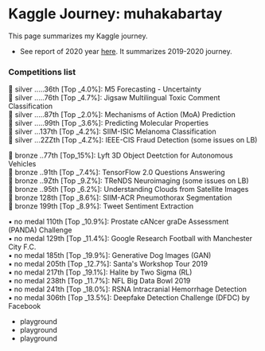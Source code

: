 # Kaggle Journey: muhakabartay
This page summarizes my Kaggle journey.

* See report of 2020 year [here](https://github.com/kabartay/kaggle-journey-muhakabartay/blob/main/report_2020.md). It summarizes 2019-2020 journey.  

### Competitions list

🔹 silver .....36th [Top _4.0%]: M5 Forecasting - Uncertainty  
🔹 silver .....76th [Top _4.7%]: Jigsaw Multilingual Toxic Comment Classification  
🔹 silver .....87th [Top _2.0%]: Mechanisms of Action (MoA) Prediction  
🔹 silver .....99th [Top _3.6%]: Predicting Molecular Properties  
🔹 silver ...137th [Top _4.2%]: SIIM-ISIC Melanoma Classification  
🔹 silver ...2ZZth [Top _4.Z%]: IEEE-CIS Fraud Detection (some issues on LB)  

🔸 bronze ..77th [Top_15%]: Lyft 3D Object Deetction for Autonomous Vehicles  
🔸 bronze ..91th [Top _7.4%]: TensorFlow 2.0 Questions Answering  
🔸 bronze ..9Zth [Top _9.Z%]: TReNDS Neuroimaging (some issues on LB)  
🔸 bronze ..95th [Top _6.2%]: Understanding Clouds from Satellite Images  
🔸 bronze 128th [Top _8.6%]: SIIM-ACR Pneumothorax Segmentation  
🔸 bronze 199th [Top _8.9%]: Tweet Sentiment Extraction  

▪️ no medal 110th [Top _10.9%]: Prostate cANcer graDe Assessment (PANDA) Challenge  
▪️ no medal 129th [Top _11.4%]: Google Research Football with Manchester City F.C.  
▪️ no medal 185th [Top _19.9%]: Generative Dog Images (GAN)  
▪️ no medal 205th [Top _12.7%]: Santa's Workshop Tour 2019  
▪️ no medal 217th [Top _19.1%]: Halite by Two Sigma (RL)  
▪️ no medal 238th [Top _11.7%]: NFL Big Data Bowl 2019  
▪️ no medal 241th [Top _18.0%]: RSNA Intracranial Hemorrhage Detection  
▪️ no medal 306th [Top _13.5%]: Deepfake Detection Challenge (DFDC) by Facebook  

- playground
- playground
- playground
